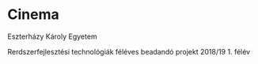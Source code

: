 # Cinema

Eszterházy Károly Egyetem

Rerdszerfejlesztési technológiák féléves beadandó projekt
2018/19 1. félév
